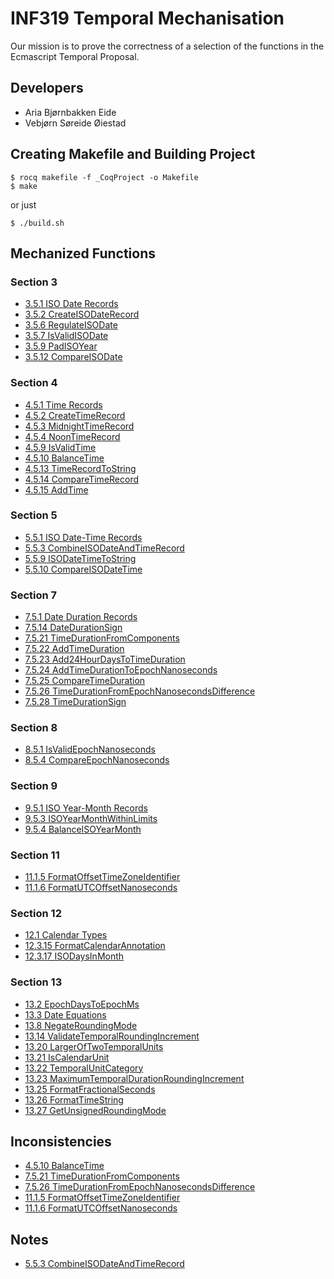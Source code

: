 # INF319 Temporal Mechanisation
Our mission is to prove the correctness of a selection of the functions in the Ecmascript Temporal Proposal.

## Developers
- Aria Bjørnbakken Eide
- Vebjørn Søreide Øiestad


## Creating Makefile and Building Project
```
$ rocq makefile -f _CoqProject -o Makefile
$ make
```

or just

```
$ ./build.sh
```

## Mechanized Functions
### Section 3
* [3.5.1 ISO Date Records](theories/Section3/ISODateRecord.v)
* [3.5.2 CreateISODateRecord](theories/Section3/CreateISODateRecord.v)
* [3.5.6 RegulateISODate](theories/Section3/RegulateISODate.v)
* [3.5.7 IsValidISODate](theories/Section3/IsValidISODate.v)
* [3.5.9 PadISOYear](theories/Section3/PadISOYear.v)
* [3.5.12 CompareISODate](theories/Section3/CompareISODate.v)
### Section 4
* [4.5.1 Time Records](theories/Section4/TimeRecord.v)
* [4.5.2 CreateTimeRecord](theories/Section4/CreateTimeRecord.v)
* [4.5.3 MidnightTimeRecord](theories/Section4/MidnightTimeRecord.v)
* [4.5.4 NoonTimeRecord](theories/Section4/NoonTimeRecord.v)
* [4.5.9 IsValidTime](theories/Section4/IsValidTime.v)
* [4.5.10 BalanceTime](theories/Section4/BalanceTime.v)
* [4.5.13 TimeRecordToString](theories/Section4/TimeRecordToString.v)
* [4.5.14 CompareTimeRecord](theories/Section4/CompareTimeRecord.v)
* [4.5.15 AddTime](theories/Section4/AddTime.v)
### Section 5
* [5.5.1 ISO Date-Time Records](theories/Section5/ISODateTimeRecord.v)
* [5.5.3 CombineISODateAndTimeRecord](theories/Section5/CombineISODateAndTimeRecord.v)
* [5.5.9 ISODateTimeToString](theories/Section5/ISODateTimeToString.v)
* [5.5.10 CompareISODateTime](theories/Section5/CompareISODateTime.v)
### Section 7
* [7.5.1 Date Duration Records](theories/Section7/DateDurationRecord.v)
* [7.5.14 DateDurationSign](theories/Section7/DateDurationSign.v)
* [7.5.21 TimeDurationFromComponents](theories/Section7/TimeDurationFromComponents.v)
* [7.5.22 AddTimeDuration](theories/Section7/AddTimeDuration.v)
* [7.5.23 Add24HourDaysToTimeDuration](theories/Section7/Add24HourDaysToTimeDuration.v)
* [7.5.24 AddTimeDurationToEpochNanoseconds](theories/Section7/AddTimeDurationToEpochNanoseconds.v)
* [7.5.25 CompareTimeDuration](theories/Section7/CompareTimeDuration.v)
* [7.5.26 TimeDurationFromEpochNanosecondsDifference](theories/Section7/TimeDurationFromEpochNanosecondsDifference.v)
* [7.5.28 TimeDurationSign](theories/Section7/TimeDurationSign.v)
### Section 8
* [8.5.1 IsValidEpochNanoseconds](theories/Section8/IsValidEpochNanoseconds.v)
* [8.5.4 CompareEpochNanoseconds](theories/Section8/CompareEpochNanoseconds.v)
### Section 9
* [9.5.1 ISO Year-Month Records](theories/Section9/ISOYearMonthRecord.v)
* [9.5.3 ISOYearMonthWithinLimits](theories/Section9/ISOYearMonthWithinLimits.v)
* [9.5.4 BalanceISOYearMonth](theories/Section9/BalanceISOYearMonth.v)
### Section 11
* [11.1.5 FormatOffsetTimeZoneIdentifier](theories/Section11/FormatOffsetTimeZoneIdentifier.v)
* [11.1.6 FormatUTCOffsetNanoseconds](theories/Section11/FormatUTCOffsetNanoseconds.v)
### Section 12
* [12.1 Calendar Types](theories/Section12/CalendarType.v)
* [12.3.15 FormatCalendarAnnotation](theories/Section12/FormatCalendarAnnotation.v)
* [12.3.17 ISODaysInMonth](theories/Section12/ISODaysInMonth.v)
### Section 13
* [13.2 EpochDaysToEpochMs](theories/Section13/EpochDaysToEpochMs.v)
* [13.3 Date Equations](theories/Section13/DateEquations.v)
* [13.8 NegateRoundingMode](theories/Section13/NegateRoundingMode.v)
* [13.14 ValidateTemporalRoundingIncrement](theories/Section13/ValidateTemporalRoundingIncrement.v)
* [13.20 LargerOfTwoTemporalUnits](theories/Section13/LargerOfTwoTemporalUnits.v)
* [13.21 IsCalendarUnit](theories/Section13/IsCalendarUnit.v)
* [13.22 TemporalUnitCategory](theories/Section13/TemporalUnitCategory.v)
* [13.23 MaximumTemporalDurationRoundingIncrement](theories/Section13/MaximumTemporalDurationRoundingIncrement.v)
* [13.25 FormatFractionalSeconds](theories/Section13/FormatFractionalSeconds.v)
* [13.26 FormatTimeString](theories/Section13/FormatTimeString.v)
* [13.27 GetUnsignedRoundingMode](theories/Section13/GetUnsignedRoundingMode.v)

## Inconsistencies
* [4.5.10 BalanceTime](theories/Section4/BalanceTime.v)
* [7.5.21 TimeDurationFromComponents](theories/Section7/TimeDurationFromComponents.v)
* [7.5.26 TimeDurationFromEpochNanosecondsDifference](theories/Section7/TimeDurationFromEpochNanosecondsDifference.v)
* [11.1.5 FormatOffsetTimeZoneIdentifier](theories/Section11/FormatOffsetTimeZoneIdentifier.v)
* [11.1.6 FormatUTCOffsetNanoseconds](theories/Section11/FormatUTCOffsetNanoseconds.v)

## Notes
* [5.5.3 CombineISODateAndTimeRecord](theories/Section5/Notes/CombineISODateAndTime.v)
